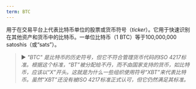 ```yaml
---
term: BTC
---
```


用于在交易平台上代表比特币单位的股票或货币符号（*ticker*）。它用于快速识别在其他资产和货币中的比特币。一单位比特币（1 BTC）等于100,000,000 satoshis（或“sats”）。

> ► *"BTC" 是比特币的历史符号，但它不符合管理货币代码的ISO 4217标准。根据这个标准，“BT”被分配给不丹，而不由国家支持的货币，如比特币，应该以“X”开头。这就是为什么一些组织使用符号“XBT”来代表比特币。虽然“XBT”还没有被ISO 4217标准正式认可，但它仍然满足其标准。*